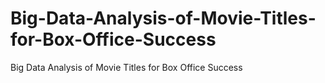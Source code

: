 # Big-Data-Analysis-of-Movie-Titles-for-Box-Office-Success
Big Data Analysis of Movie Titles for Box Office Success
